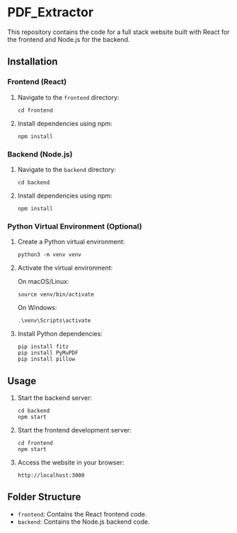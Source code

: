 # PDF_Extractor

This repository contains the code for a full stack website built with React for the frontend and Node.js for the backend.

## Installation

### Frontend (React)

1. Navigate to the `frontend` directory:

    ```
    cd frontend
    ```

2. Install dependencies using npm:

    ```
    npm install
    ```

### Backend (Node.js)

1. Navigate to the `backend` directory:

    ```
    cd backend
    ```

2. Install dependencies using npm:

    ```
    npm install
    ```

### Python Virtual Environment (Optional)

1. Create a Python virtual environment:

    ```
    python3 -m venv venv
    ```

2. Activate the virtual environment:

    On macOS/Linux:

    ```
    source venv/bin/activate
    ```

    On Windows:

    ```
    .\venv\Scripts\activate
    ```

3. Install Python dependencies:

    ```
    pip install fitz
    pip install PyMuPDF   
    pip install pillow
    ```

## Usage

1. Start the backend server:

    ```
    cd backend
    npm start
    ```

2. Start the frontend development server:

    ```
    cd frontend
    npm start
    ```

3. Access the website in your browser:

    ```
    http://localhost:3000
    ```

## Folder Structure

- `frontend`: Contains the React frontend code.
- `backend`: Contains the Node.js backend code.
